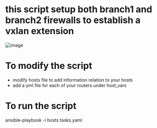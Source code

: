 # this script setup both branch1 and branch2 firewalls to establish a vxlan extension
![image](https://github.com/MikeWissa/NSE8PracticewithAnsible/assets/6186228/6c4b7119-5ad1-4bf9-be87-c5e990d07111)

# To modify the script
* modify hosts file to add information relation to your hosts
* add a yml file for each of your routers under host_vars

# To run the script
ansible-playbook -i hosts tasks.yaml
